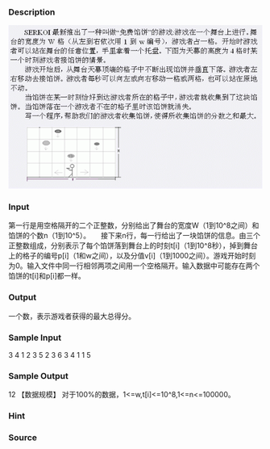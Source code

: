 
### Description
![](/JudgeOnline/images/2131.jpg)
### Input
第一行是用空格隔开的二个正整数，分别给出了舞台的宽度W（1到10^8之间）和馅饼的个数n（1到10^5）。　　接下来n行，每一行给出了一块馅饼的信息。由三个正整数组成，分别表示了每个馅饼落到舞台上的时刻t[i]（1到10^8秒），掉到舞台上的格子的编号p[i]（1和w之间），以及分值v[i]（1到1000之间）。游戏开始时刻为0。输入文件中同一行相邻两项之间用一个空格隔开。输入数据中可能存在两个馅饼的t[i]和p[i]都一样。
### Output
一个数，表示游戏者获得的最大总得分。
### Sample Input
3 4
1 2 3
5 2 3
6 3 4
1 1 5

### Sample Output
12
【数据规模】
对于100%的数据，1<=w,t[i]<=10^8,1<=n<=100000。

### Hint

### Source
